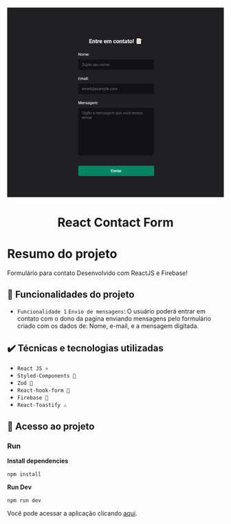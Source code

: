 ![testeGithub](src/assets/Screenshot.png)

<h1 align="center"> React Contact Form </h1>

# Resumo do projeto

Formulário para contato Desenvolvido com ReactJS e Firebase!

## 🔨 Funcionalidades do projeto

- `Funcionalidade 1` `Envio de mensagens`: O usuário poderá entrar em contato com o dono da pagina enviando mensagens pelo formulário criado com os dados de: Nome, e-mail, e a mensagem digitada.

## ✔️ Técnicas e tecnologias utilizadas

- `React JS ⚛️`
- `Styled-Components 🎨`
- `Zod 🔐`
- `React-hook-form 📃`
- `Firebase 📙`
- `React-Toastify ⚠️`

## 📁 Acesso ao projeto

### Run

**Install dependencies**

```
npm install
```

**Run Dev**

```
npm run dev
```

Você pode acessar a aplicação clicando [aqui](https://spontaneous-kangaroo-5347be.netlify.app).
